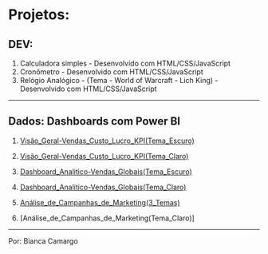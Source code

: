 # Projetos:

## DEV:

1. Calculadora simples - Desenvolvido com HTML/CSS/JavaScript
2. Cronômetro - Desenvolvido com HTML/CSS/JavaScript
3. Relógio Analógico - (Tema - World of Warcraft - Lich King) - Desenvolvido com HTML/CSS/JavaScript 

 --------------------------------------------

## Dados: Dashboards com Power BI

1. [Visão_Geral-Vendas_Custo_Lucro_KPI(Tema_Escuro)](https://app.powerbi.com/view?r=eyJrIjoiMDYyOWJmMWYtYmQ2MS00Y2ZjLTgwZjQtM2YzNDZhYzljYzEwIiwidCI6ImQzODEyYzgxLWQ0ZmUtNDQxOS04NzU3LTA0ODM1MTFhYmQ0MiJ9)

2. [Visão_Geral-Vendas_Custo_Lucro_KPI(Tema_Claro)](https://app.powerbi.com/view?r=eyJrIjoiODBiMGIyYjMtOWYwZC00MjdjLTgxN2UtODAxODBkZjhhNDNjIiwidCI6ImQzODEyYzgxLWQ0ZmUtNDQxOS04NzU3LTA0ODM1MTFhYmQ0MiJ9)

3. [Dashboard_Analitico-Vendas_Globais(Tema_Escuro)](https://app.powerbi.com/view?r=eyJrIjoiNjY0OWE4YTUtYTlhZi00MjBlLTgzOTAtMDM2NzQ2MTA2NDA3IiwidCI6ImQzODEyYzgxLWQ0ZmUtNDQxOS04NzU3LTA0ODM1MTFhYmQ0MiJ9)

4. [Dashboard_Analitico-Vendas_Globais(Tema_Claro)](https://app.powerbi.com/view?r=eyJrIjoiZDQ3ODkwNmYtZTQ3Zi00MzU4LTkyNDEtM2IyZTEyY2MyMmIzIiwidCI6ImQzODEyYzgxLWQ0ZmUtNDQxOS04NzU3LTA0ODM1MTFhYmQ0MiJ9)

5. [Análise_de_Campanhas_de_Marketing(3_Temas)](https://app.powerbi.com/view?r=eyJrIjoiM2YzNGE1YjctYWI2Ni00ZmI1LWI3ZDctZGZmYzdkZDAyZmRiIiwidCI6ImQzODEyYzgxLWQ0ZmUtNDQxOS04NzU3LTA0ODM1MTFhYmQ0MiJ9&pageName=ReportSection)

6. [Análise_de_Campanhas_de_Marketing(Tema_Claro)]

-------------------------------------------- 

Por: Bianca Camargo 
